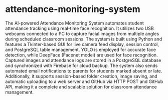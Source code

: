 # attendance-monitoring-system
The AI-powered Attendance Monitoring System automates student attendance tracking using real-time face recognition. It utilizes two USB webcams connected to a PC to capture facial images from multiple angles during scheduled classroom sessions. The system is built using Python and features a Tkinter-based GUI for live camera feed display, session control, and PostgreSQL table management. YOLO is employed for accurate face detection, while DeepFace (Facenet model) are used for face recognition. Captured images and attendance logs are stored in a PostgreSQL database and synchronized with Firebase for cloud backup. The system also sends automated email notifications to parents for students marked absent or late. Additionally, it supports session-based folder creation, image saving, and automatic uploading to a web server and GitHub via HTTP POST and GitHub API, making it a complete and scalable solution for classroom attendance management.
